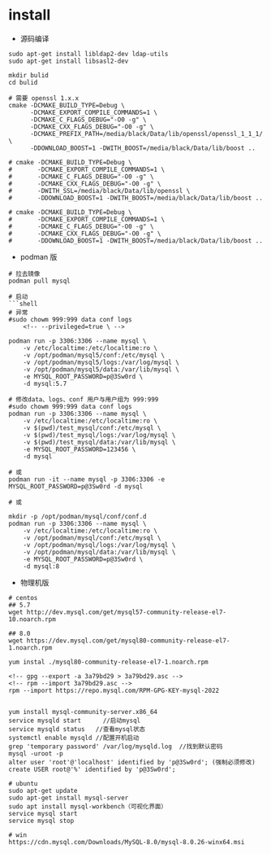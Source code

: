 # install

- 源码编译
```shell
sudo apt-get install libldap2-dev ldap-utils
sudo apt-get install libsasl2-dev

mkdir bulid
cd bulid

# 需要 openssl 1.x.x
cmake -DCMAKE_BUILD_TYPE=Debug \
      -DCMAKE_EXPORT_COMPILE_COMMANDS=1 \
      -DCMAKE_C_FLAGS_DEBUG="-O0 -g" \
      -DCMAKE_CXX_FLAGS_DEBUG="-O0 -g" \
      -DCMAKE_PREFIX_PATH=/media/black/Data/lib/openssl/openssl_1_1_1/ \
      -DDOWNLOAD_BOOST=1 -DWITH_BOOST=/media/black/Data/lib/boost ..

# cmake -DCMAKE_BUILD_TYPE=Debug \
#       -DCMAKE_EXPORT_COMPILE_COMMANDS=1 \
#       -DCMAKE_C_FLAGS_DEBUG="-O0 -g" \
#       -DCMAKE_CXX_FLAGS_DEBUG="-O0 -g" \
#       -DWITH_SSL=/media/black/Data/lib/openssl \
#       -DDOWNLOAD_BOOST=1 -DWITH_BOOST=/media/black/Data/lib/boost ..

# cmake -DCMAKE_BUILD_TYPE=Debug \
#       -DCMAKE_EXPORT_COMPILE_COMMANDS=1 \
#       -DCMAKE_C_FLAGS_DEBUG="-O0 -g" \
#       -DCMAKE_CXX_FLAGS_DEBUG="-O0 -g" \
#       -DDOWNLOAD_BOOST=1 -DWITH_BOOST=/media/black/Data/lib/boost ..
```

- podman 版
```shell
# 拉去镜像
podman pull mysql

# 启动
```shell
# 异常
#sudo chowm 999:999 data conf logs
    <!-- --privileged=true \ -->

podman run -p 3306:3306 --name mysql \
    -v /etc/localtime:/etc/localtime:ro \
    -v /opt/podman/mysql5/conf:/etc/mysql \
    -v /opt/podman/mysql5/logs:/var/log/mysql \
    -v /opt/podman/mysql5/data:/var/lib/mysql \
    -e MYSQL_ROOT_PASSWORD=p@3Sw0rd \
    -d mysql:5.7

# 修改data、logs、conf 用户与用户组为 999:999
#sudo chowm 999:999 data conf logs
podman run -p 3306:3306 --name mysql \
    -v /etc/localtime:/etc/localtime:ro \
    -v $(pwd)/test_mysql/conf:/etc/mysql \
    -v $(pwd)/test_mysql/logs:/var/log/mysql \
    -v $(pwd)/test_mysql/data:/var/lib/mysql \
    -e MYSQL_ROOT_PASSWORD=123456 \
    -d mysql

# 或
podman run -it --name mysql -p 3306:3306 -e MYSQL_ROOT_PASSWORD=p@3Sw0rd -d mysql

# 或

mkdir -p /opt/podman/mysql/conf/conf.d
podman run -p 3306:3306 --name mysql \
    -v /etc/localtime:/etc/localtime:ro \
    -v /opt/podman/mysql/conf:/etc/mysql \
    -v /opt/podman/mysql/logs:/var/log/mysql \
    -v /opt/podman/mysql/data:/var/lib/mysql \
    -e MYSQL_ROOT_PASSWORD=p@3Sw0rd \
    -d mysql:8
```

- 物理机版
```shell
# centos
## 5.7
wget http://dev.mysql.com/get/mysql57-community-release-el7-10.noarch.rpm

## 8.0
wget https://dev.mysql.com/get/mysql80-community-release-el7-1.noarch.rpm

yum instal ./mysql80-community-release-el7-1.noarch.rpm 

<!-- gpg --export -a 3a79bd29 > 3a79bd29.asc -->
<!-- rpm --import 3a79bd29.asc -->
rpm --import https://repo.mysql.com/RPM-GPG-KEY-mysql-2022


yum install mysql-community-server.x86_64 
service mysqld start      //启动mysql 
service mysqld status   //查看mysql状态 
systemctl enable mysqld //配置开机启动 
grep 'temporary password' /var/log/mysqld.log  //找到默认密码
mysql -uroot -p
alter user 'root'@'localhost' identified by 'p@3Sw0rd'; (强制必须修改)
create USER root@'%' identified by 'p@3Sw0rd';

# ubuntu
sudo apt-get update 
sudo apt-get install mysql-server 
sudo apt install mysql-workbench（可视化界面） 
service mysql start 
service mysql stop 

# win
https://cdn.mysql.com/Downloads/MySQL-8.0/mysql-8.0.26-winx64.msi 
```

